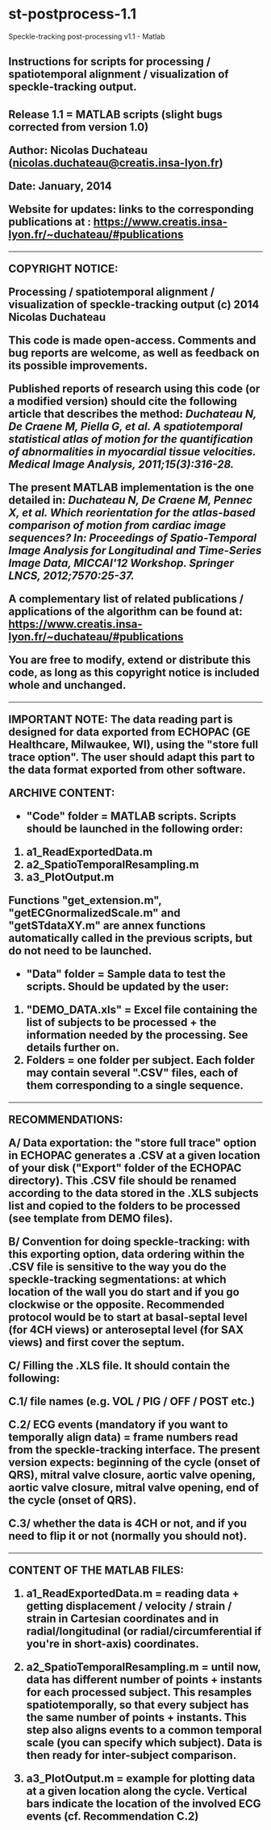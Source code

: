 # st-postprocess-1.1
Speckle-tracking post-processing v1.1 - Matlab

<h2>Instructions for scripts for processing / spatiotemporal alignment / visualization of speckle-tracking output.<h2>

Release 1.1 = MATLAB scripts
(slight bugs corrected from version 1.0)

Author: Nicolas Duchateau (nicolas.duchateau@creatis.insa-lyon.fr)

Date: January, 2014

Website for updates: links to the corresponding publications at :
https://www.creatis.insa-lyon.fr/~duchateau/#publications

------------------------------------------------------------------------------------------------------------------------
**COPYRIGHT NOTICE:**

Processing / spatiotemporal alignment / visualization of speckle-tracking output
(c) 2014 Nicolas Duchateau

This code is made open-access. Comments and bug reports are welcome, as well as feedback on its possible improvements.

Published reports of research using this code (or a modified version) should cite the following article that describes the method:
*Duchateau N, De Craene M, Piella G, et al. A spatiotemporal statistical atlas of motion for the quantification of abnormalities in myocardial tissue velocities. Medical Image Analysis, 2011;15(3):316-28.*

The present MATLAB implementation is the one detailed in:
*Duchateau N, De Craene M, Pennec X, et al. Which reorientation for the atlas-based comparison of motion from cardiac image sequences? In: Proceedings of Spatio-Temporal Image Analysis for Longitudinal and Time-Series Image Data, MICCAI'12 Workshop. Springer LNCS, 2012;7570:25-37.*

A complementary list of related publications / applications of the algorithm can be found at: https://www.creatis.insa-lyon.fr/~duchateau/#publications

You are free to modify, extend or distribute this code, as long as this copyright notice is included whole and unchanged.

------------------------------------------------------------------------------------------------------------------------
**IMPORTANT NOTE:** The data reading part is designed for data exported from ECHOPAC (GE Healthcare, Milwaukee, WI), using the "store full trace option". The user should adapt this part to the data format exported from other software.

**ARCHIVE CONTENT:**

- "Code" folder = MATLAB scripts. Scripts should be launched in the following order:
1) a1_ReadExportedData.m
2) a2_SpatioTemporalResampling.m
3) a3_PlotOutput.m

Functions "get_extension.m", "getECGnormalizedScale.m" and "getSTdataXY.m" are annex functions automatically called in the previous scripts, but do not need to be launched.

- "Data" folder = Sample data to test the scripts. Should be updated by the user:
1) "DEMO_DATA.xls" = Excel file containing the list of subjects to be processed + the information needed by the processing. See details further on.
2) Folders = one folder per subject. Each folder may contain several ".CSV" files, each of them corresponding to a single sequence.

------------------------------------------------------------------------------------------------------------------------
**RECOMMENDATIONS:**

A/ Data exportation: the "store full trace" option in ECHOPAC generates a .CSV at a given location of your disk ("Export" folder of the ECHOPAC directory). This .CSV file should be renamed according to the data stored in the .XLS subjects list and copied to the folders to be processed (see template from DEMO files).

B/ Convention for doing speckle-tracking: with this exporting option, data ordering within the .CSV file is sensitive to the way you do the speckle-tracking segmentations: at which location of the wall you do start and if you go clockwise or the opposite. Recommended protocol would be to start at basal-septal level (for 4CH views) or anteroseptal level (for SAX views) and first cover the septum.

C/ Filling the .XLS file. It should contain the following:

C.1/ file names (e.g. VOL / PIG / OFF / POST etc.)

C.2/ ECG events (mandatory if you want to temporally align data) = frame numbers read from the speckle-tracking interface. The present version expects: beginning of the cycle (onset of QRS), mitral valve closure, aortic valve opening, aortic valve closure, mitral valve opening, end of the cycle (onset of QRS).

C.3/ whether the data is 4CH or not, and if you need to flip it or not (normally you should not).

------------------------------------------------------------------------------------------------------------------------
**CONTENT OF THE MATLAB FILES:**

1) **a1_ReadExportedData.m** = reading data + getting displacement / velocity / strain / strain in Cartesian coordinates and in radial/longitudinal (or radial/circumferential if you're in short-axis) coordinates.

2) **a2_SpatioTemporalResampling.m** = until now, data has different number of points + instants for each processed subject. This resamples spatiotemporally, so that every subject has the same number of points + instants. This step also aligns events to a common temporal scale (you can specify which subject). Data is then ready for inter-subject comparison.

3) **a3_PlotOutput.m** = example for plotting data at a given location along the cycle. Vertical bars indicate the location of the involved ECG events (cf. Recommendation C.2)
